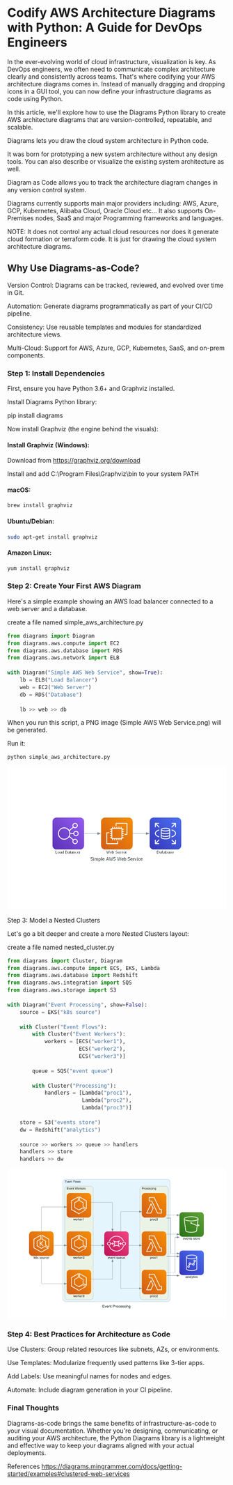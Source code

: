 # Codify AWS Architecture Diagrams with Python: A Guide for DevOps Engineers

In the ever-evolving world of cloud infrastructure, visualization is key. As DevOps engineers, we often need to communicate complex architecture clearly and consistently across teams. That's where codifying your AWS architecture diagrams comes in. Instead of manually dragging and dropping icons in a GUI tool, you can now define your infrastructure diagrams as code using Python.

In this article, we'll explore how to use the Diagrams Python library to create AWS architecture diagrams that are version-controlled, repeatable, and scalable.

Diagrams lets you draw the cloud system architecture in Python code.

It was born for prototyping a new system architecture without any design tools. You can also describe or visualize the existing system architecture as well.

Diagram as Code allows you to track the architecture diagram changes in any version control system.

Diagrams currently supports main major providers including: AWS, Azure, GCP, Kubernetes, Alibaba Cloud, Oracle Cloud etc... It also supports On-Premises nodes, SaaS and major Programming frameworks and languages.

NOTE: It does not control any actual cloud resources nor does it generate cloud formation or terraform code. It is just for drawing the cloud system architecture diagrams.

## Why Use Diagrams-as-Code?

Version Control: Diagrams can be tracked, reviewed, and evolved over time in Git.

Automation: Generate diagrams programmatically as part of your CI/CD pipeline.

Consistency: Use reusable templates and modules for standardized architecture views.

Multi-Cloud: Support for AWS, Azure, GCP, Kubernetes, SaaS, and on-prem components.



### Step 1: Install Dependencies

First, ensure you have Python 3.6+ and Graphviz installed.

Install Diagrams Python library:

pip install diagrams

Now install Graphviz (the engine behind the visuals):

#### Install Graphviz (Windows):

Download from https://graphviz.org/download

Install and add C:\Program Files\Graphviz\bin to your system PATH

#### macOS:
```sh
brew install graphviz
```

#### Ubuntu/Debian:
```sh
sudo apt-get install graphviz
```

#### Amazon Linux:
```sh
yum install graphviz
```
### Step 2: Create Your First AWS Diagram

Here's a simple example showing an AWS load balancer connected to a web server and a database.

create a file named simple_aws_architecture.py

```python
from diagrams import Diagram
from diagrams.aws.compute import EC2
from diagrams.aws.database import RDS
from diagrams.aws.network import ELB

with Diagram("Simple AWS Web Service", show=True):
    lb = ELB("Load Balancer")
    web = EC2("Web Server")
    db = RDS("Database")

    lb >> web >> db
```
When you run this script, a PNG image (Simple AWS Web Service.png) will be generated.

Run it:
```sh
python simple_aws_architecture.py
```

![Clustered Webservices](images/simple_aws_web_service.png)

Step 3: Model a Nested Clusters

Let's go a bit deeper and create a more Nested Clusters layout:

create a file named nested_cluster.py

```python
from diagrams import Cluster, Diagram
from diagrams.aws.compute import ECS, EKS, Lambda
from diagrams.aws.database import Redshift
from diagrams.aws.integration import SQS
from diagrams.aws.storage import S3

with Diagram("Event Processing", show=False):
    source = EKS("k8s source")

    with Cluster("Event Flows"):
        with Cluster("Event Workers"):
            workers = [ECS("worker1"),
                       ECS("worker2"),
                       ECS("worker3")]

        queue = SQS("event queue")

        with Cluster("Processing"):
            handlers = [Lambda("proc1"),
                        Lambda("proc2"),
                        Lambda("proc3")]

    store = S3("events store")
    dw = Redshift("analytics")

    source >> workers >> queue >> handlers
    handlers >> store
    handlers >> dw

```

![Event Processing Diagram](images/event_processing_diagram.png)


### Step 4: Best Practices for Architecture as Code

Use Clusters: Group related resources like subnets, AZs, or environments.

Use Templates: Modularize frequently used patterns like 3-tier apps.

Add Labels: Use meaningful names for nodes and edges.

Automate: Include diagram generation in your CI pipeline.

### Final Thoughts

Diagrams-as-code brings the same benefits of infrastructure-as-code to your visual documentation. Whether you're designing, communicating, or auditing your AWS architecture, the Python Diagrams library is a lightweight and effective way to keep your diagrams aligned with your actual deployments.

References
https://diagrams.mingrammer.com/docs/getting-started/examples#clustered-web-services






